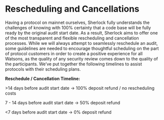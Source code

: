 # Rescheduling and Cancellations

Having a protocol on mainnet ourselves, Sherlock fully understands the challenges of knowing with 100% certainty that a code base will be fully ready by the original audit start date. As a result, Sherlock aims to offer one of the most transparent and flexible rescheduling and cancellation processes. While we will always attempt to seamlessly reschedule an audit, some guidelines are needed to encourage thoughtful scheduling on the part of protocol customers in order to create a positive experience for all Watsons, as the quality of any security review comes down to the quality of the participants. We’ve put together the following timelines to assist protocols with their scheduling plans.

**Reschedule / Cancellation Timeline:**

\>14 days before audit start date → 100% deposit refund / no rescheduling costs&#x20;

7 - 14 days before audit start date → 50% deposit refund&#x20;

<7 days before audit start date → 0% deposit refund
